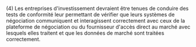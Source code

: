 (4) Les entreprises d'investissement devraient être tenues de conduire des tests de conformité leur permettant de vérifier que leurs systèmes de négociation communiquent et interagissent correctement avec ceux de la plateforme de négociation ou du fournisseur d'accès direct au marché avec lesquels elles traitent et que les données de marché sont traitées correctement.